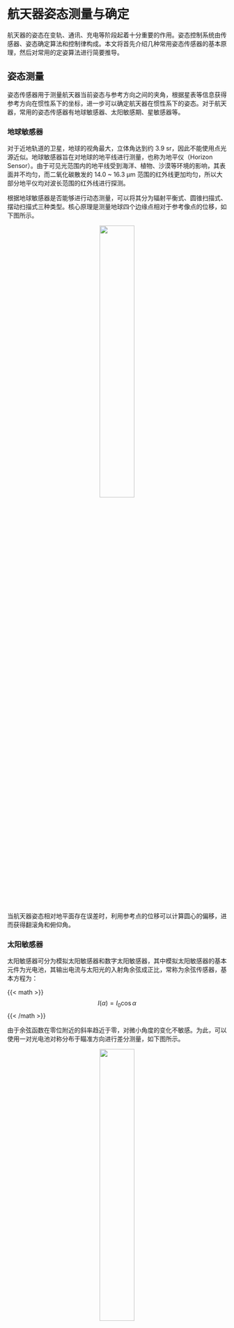 # 航天器姿态测量与确定


航天器的姿态在变轨、通讯、充电等阶段起着十分重要的作用。姿态控制系统由传感器、姿态确定算法和控制律构成。本文将首先介绍几种常用姿态传感器的基本原理，然后对常用的定姿算法进行简要推导。

<!--more-->




## 姿态测量

姿态传感器用于测量航天器当前姿态与参考方向之间的夹角，根据星表等信息获得参考方向在惯性系下的坐标，进一步可以确定航天器在惯性系下的姿态。对于航天器，常用的姿态传感器有地球敏感器、太阳敏感期、星敏感器等。

### 地球敏感器

对于近地轨道的卫星，地球的视角最大，立体角达到约 3.9 sr，因此不能使用点光源近似。地球敏感器旨在对地球的地平线进行测量，也称为地平仪（Horizon Sensor）。由于可见光范围内的地平线受到海洋、植物、沙漠等环境的影响，其表面并不均匀，而二氧化碳散发的 14.0 ~ 16.3 μm 范围的红外线更加均匀，所以大部分地平仪均对波长范围的红外线进行探测。

根据地球敏感器是否能够进行动态测量，可以将其分为辐射平衡式、圆锥扫描式、摆动扫描式三种类型。核心原理是测量地球四个边缘点相对于参考像点的位移，如下图所示。

<div align=center>
    <img src=./HorizonSensor.png width=40% />
</div>

当航天器姿态相对地平面存在误差时，利用参考点的位移可以计算圆心的偏移，进而获得翻滚角和俯仰角。


### 太阳敏感器

太阳敏感器可分为模拟太阳敏感器和数字太阳敏感器，其中模拟太阳敏感器的基本元件为光电池，其输出电流与太阳光的入射角余弦成正比，常称为余弦传感器，基本方程为：

{{< math >}}$$
    I(\alpha) = I_0 \cos \alpha
$${{< /math >}}

由于余弦函数在零位附近的斜率趋近于零，对微小角度的变化不敏感。为此，可以使用一对光电池对称分布于瞄准方向进行差分测量，如下图所示。

<div align=center>
    <img src=./AnalogSunSensor.png width=40% />
</div>

在这种布局下，两个光电池电流信号的差为：

{{< math >}}$$
    \Delta I (\alpha) = I_0 \cos \left( \alpha_0 - \alpha \right) - I_0 \cos \left( \alpha_0 + \alpha \right) = 2I_0 \sin\alpha_0 \sin \alpha
$${{< /math >}}

此时传感器在零位附近具有 $2I_0\sin\alpha_0$ 的斜率，提高了小角度检测的灵敏度。


<div align=center>
    <img src=./DigitalSunSensor.png width=50% />
</div>

上图给出了数字太阳敏感器示意图：太阳光线首先通过顶层的狭缝变成线光源，以进行单方向入射角的测量。中间层具有不同尺寸的孔位用于编码（Gray Code），底层则是多个光电池用于检测太阳光是否透过编码孔位。由于光电池与入射角的余弦成正比，编码时的阈值会随之变动。因此，图中中间层最外侧的空隙允许所有视场（FoV：Field of View）内的光线透过，其下方光电池的电流作为阈值，作为其他光电池是否接收到光照的判据。第二个空隙为符号位，用于判断太阳光的入射方向；结合其他空隙的编码，可以将入射角进行量化，量化误差 $\rho_s$ 与位数 $\mu_s$ 的关系为：

{{< math >}}$$
    \rho_s = \frac{\alpha_\mathrm{max}}{2^{\mu_s-1}}
$${{< /math >}}

<div align=center>
    <img src=./DirectionMeasurement.png width=40% />
</div>

使用两个正交布置的单自由度太阳敏感器可以分别获得太阳方向在两个测量平面内投影与瞄准方向的夹角。设太阳敏感器测量坐标系与本体系相同，如上图所示。本体系下太阳的方向坐标记为 $\mathbf{s}^b = [s_1,\,s_2,\,s_3]^\mathrm{T}$，可以根据测得的夹角 $\alpha$ 和 $\beta$ 按下式计算：

{{< math >}}$$
    \mathbf{s}^b = \begin{bmatrix} s_1 \\ s_2 \\ s_3\end{bmatrix} 
        = \frac{1}{\sqrt{ 1 + \tan^2 \alpha + \tan^2 \beta}}
            \begin{bmatrix} \tan\alpha \\ \tan\beta \\ 1 \end{bmatrix} 
$${{< /math >}}



### 星敏感器

星敏感器本质为数码相机，基本结构如下图所示。恒星发出的光线经过透镜汇聚与焦平面，焦平面由电荷耦合元件（CCD：Charge-Coupled Device）或者互补金属氧化物半导体（CMOS：Complementary Metal-Oxide Semiconductor）构成像素点对平面坐标进行量化。其中，CCD 具有更低的噪声，但更容易受到辐射的破坏；COMS 更能够抵抗环境的不利影响，且具有更大的视场。 CMOS 的技术与微处理器的技术相同，因此像素点兼具数据处理功能，称为有源像素传感器（APS：Active Pixel Sensor）。

<div align=center>
    <img src=./CCDorAPS.png width=50% />
</div>


不同于地球敏感器和太阳敏感器具有特定的参考对象，星敏感器能够针对亮度达到一定阈值的许多恒星同时进行探测。因此，为了确定航天器的姿态，还需要对恒星进行识别，这使得星敏感器的数据处理依赖于复杂的匹配算法。星敏感器的数据刷新率一般在 0.5 Hz 到 10 Hz 之间。根据星敏感器是否对准已知恒星，可以分为两种工作模式：

- 初始姿态对准模式：该模式也被称为空间迷失模式（lost-in-space mode）。在这种情况下，星敏感器需要扫描整个视场，寻找最亮的像素簇，并至少计算三个簇的中心位置。根据间距、亮度以及其他特性在星表中搜索目标恒星。这个过程可以在数秒内完成；
- 跟踪模式：在星敏感器识别了特定的恒星后，航天器的姿态可以确定。相比于初始姿态对准模式，由于提前知道了航天器的姿态，在进行星表匹配时会简单很多。


星敏感器受到多种噪声的影响：其中光学失真可以通过标定进行校准；温度效应则可以通过温控将其影响最小化。除此之外，星敏感器还会受到散粒噪声的影响，可以通过增大望远镜孔径或延长积分时间来减小其影响。在没有光照时，暗电流也会引入误差，但可以通过对焦平面降温进行抑制；必要情况下，星敏感器的算法需要考虑暗电流引起的热像素的影响，将其在数据处理中予以扣除；另一方面，在确定姿态时，星表的误差也是姿态误差的一个来源，其中包括：恒星自身的微小运动、航天器位置引入的视差和恒星像差。下表给出了部分科学任务卫星的星敏感器性能对比：


| 任务            | 时间  | 视场 [°]   | 精度（P/Y，R）["] | 刷新率 [Hz]  |
| :---:           | :---: | :---:      | :---:              | :---:       |
| GRACE           | 2002  | [±7, ±9.5] | [2.1, 16.5]        | 1           |
| LISA Pathfinder | 2015  | 22         | [<1, <5]           | 2           |
| GRACE-FO        | 2018  | [±18, ±16] | [2.8, 23.7]        | 2           |



## 姿态确定

姿态传感器给出了参考方向与传感器瞄准方向之间的夹角，结合传感器的安装信息，可以获得参考方向在航天器本体系下的坐标表示。为了进一步确定航天器的姿态，需要通过星表获得参考方向在惯性系下的坐标表示，并使用姿态确定算法计算姿态矩阵或四元数。本节简要介绍几种常用的定姿算法。

### TRIAD 算法

TRIAD 算法（TRIaxial Attitude Determination）是最早发表的定姿算法，只需要对两个方向进行测量。其核心思想是根据两个参考矢量方向构造 TRIAD 坐标系，分别通过姿态传感器确定 TRIAD 坐标系与航天器本体坐标系的关系以及通过星表确定 TRIAD 坐标系与惯性系的关系，最后利用姿态矩阵的性质计算航天器的姿态。

<div align=center>
    <img src=./AttitudeDetermination.png width=70% />
</div>

如上图所示，将航天器到远方恒星的单位矢量分别记做 $\vec{s}_1$ 和 $\vec{s}_2$，则 TRIAD 坐标系定义为：

{{< math >}}$$
    \vec{t}_1 = \vec{s}_1 ,\quad 
    \vec{t}_2 = \frac{\vec{s}_1 \times \vec{s}_2}{\left\|\vec{s}_1 \times \vec{s}_2\right\|} ,\quad
    \vec{t}_3 = \vec{t}_1 \times \vec{t}_2
$${{< /math >}}

利用星敏感器可以计算恒星方向在本体参考系下的坐标 $\mathbf{s}_1^b$ 和 $\mathbf{s}_2^b$，因此 TRIAD 与本体系之间的坐标变换矩阵为：

{{< math >}}$$
    R_t^b = \begin{bmatrix} \mathbf{t}_1^b & \mathbf{t}_2^b & \mathbf{t}_3^b  \end{bmatrix}
$${{< /math >}}

同理，利用星表获得恒星方向在惯性系下的坐标，进而可以获得 TRIAD 与惯性系之间的关系：

{{< math >}}$$
    R_t^i = \begin{bmatrix} \mathbf{t}_1^i & \mathbf{t}_2^i & \mathbf{t}_3^i  \end{bmatrix}
$${{< /math >}}

因此航天器的姿态矩阵为：

{{< math >}}$$
    R_s^i =R_t^i R_b^t = R_t^i \left( R_t^b \right)^\mathrm{T}
$${{< /math >}}


### QUEST 算法

当可测的方向多于两个，且测量精度不同时，TRIAD 算法的使用将受到限制。这时的定姿问题可以转化为最优化问题：即寻找姿态矩阵 $R = R_b^i$ 使得误差的平方加权和最小，用数学表述为：

{{< math >}}$$
    \mathop{\arg\min}_R J(R),\quad
    J(R) = \frac{1}{2} \sum_{j=1}^m w_j \left\| \breve{\mathbf{s}}_j^b - R^\mathrm{T}\breve{\mathbf{s}}_j^i \right\|^2 
$${{< /math >}}

这个问题被称为 Wahba 问题，其中 $w_j$ 为权值，一般有：

{{< math >}}$$
    \sum_{j=1}^m  w_j = w_0 = 1
$${{< /math >}}

考察优化目标函数：

{{< math >}}$$
    \begin{aligned}
        J(R) &= \frac{1}{2} \sum_{j=1}^m  w_j \left( \breve{\mathbf{s}}_j^b - R^\mathrm{T}\breve{\mathbf{s}}_j^i \right)^\mathrm{T} 
            \left( \breve{\mathbf{s}}_j^b - R^\mathrm{T}\breve{\mathbf{s}}_j^i \right) \\
             &= \frac{1}{2} \sum_{j=1}^m \left(2 - 2  \bigl(\breve{\mathbf{s}}_j^i \bigr)^\mathrm{T} R \breve{\mathbf{s}}_j^b\right) \\
             &= w_0 - \sum_{j=1}^m \bigl(\breve{\mathbf{s}}_j^i \bigr)^\mathrm{T} R \breve{\mathbf{s}}_j^b \\
             &= w_0 - \sum_{j=1}^m \mathrm{tr} \left( w_j \breve{\mathbf{s}}_j^b \bigl( R^\mathrm{T} \breve{\mathbf{s}}_j^i  \bigr)^\mathrm{T}  \right) \\
             &= w_0 - \mathrm{tr} \left( \sum_{j=1}^m \left( w_j \breve{\mathbf{s}}_j^b \bigl(\breve{\mathbf{s}}_j^i \bigr)^\mathrm{T} \right) R \right)
    \end{aligned}
$${{< /math >}}


定义矩阵 $W$ 为：

{{< math >}}$$
    W = \sum_{j=1}^m \left( w_j \breve{\mathbf{s}}_j^b \bigl(\breve{\mathbf{s}}_j^i \bigr)^\mathrm{T} \right)
$${{< /math >}}

原优化目标可转化为：

{{< math >}}$$
    \mathop{\arg\min}_R J(R) \quad \rightarrow \quad
    \mathop{\arg\max}_R \mathrm{tr}\bigl( WR \bigr) = \mathop{\arg\max}_R \mathrm{tr}\bigl( RW \bigr)
$${{< /math >}}

姿态矩阵 $R$ 有 $9$ 个参数，但只有 $3$ 个自由度，为了便于数值计算，矩阵表述转化为四元数 {{< math >}}$\mathfrak{q} = \mathfrak{q}_s^i = [q_0,\,q_1,\,q_2,\,q_3]^\mathrm{T}${{< /math >}}，上式可化为：

{{< math >}}$$
    \begin{aligned}
        \mathrm{tr}\bigl( RW \bigr) &= \mathrm{tr}\Bigl( 
            \bigl(2 \mathbf{q} \mathbf{q}^\mathrm{T} + (q_0^2 - \mathbf{q}^\mathrm{T} \mathbf{q})I + 2q_0 \mathbf{q} \times \bigr) 
            W \Bigr) \\
        &= \mathfrak{q}^\mathrm{T} \begin{bmatrix} w & \mathbf{w}^\mathrm{T} \\ \mathbf{w} & W + W^\mathrm{T} - wI \end{bmatrix} \mathfrak{q}
    \end{aligned}
$${{< /math >}}


其中：

{{< math >}}$$
    w = \mathrm{tr}(W),\quad
    \mathbf{w} = \sum_{j=1}^m w_j \breve{\mathbf{s}}_j^b \times \breve{\mathbf{s}}_j^i ,\quad
    Q = \begin{bmatrix} w & \mathbf{w}^\mathrm{T} \\ \mathbf{w} & W + W^\mathrm{T} - wI \end{bmatrix}
$${{< /math >}}

在四元数表述下，Wahba 问题变为有约束条件下的极值问题：

{{< math >}}$$
     \mathop{\arg\max}_\mathfrak{q} \mathfrak{q}^\mathrm{T} Q \mathfrak{q} ,\quad
     \mathfrak{q}^\mathrm{T} \mathfrak{q} = 1
$${{< /math >}}

这类问题可以利用拉格朗日乘数法进行求解，记：

{{< math >}}$$
    L(\mathfrak{q},\,\lambda) = \frac{1}{2} \mathfrak{q}^\mathrm{T} Q \mathfrak{q} + \lambda \bigl( 1 - \mathfrak{q}^\mathrm{T} \mathfrak{q} \bigr)
$${{< /math >}}

则优化问题的解由下述方程组给出：

{{< math >}}$$
    \left\{
    \begin{aligned}
        \frac{\partial L}{\mathfrak{q}} &= (Q-\lambda I) \mathfrak{q} = 0 \\
        \frac{\partial L}{\lambda} &= 1 - \mathfrak{q}^\mathrm{T} \mathfrak{q} = 0
    \end{aligned}
    \right.
$${{< /math >}}

进一步分析可知，最优四元数为矩阵 $Q$ 最大特征值对应的特征向量。因此姿态四元数的获取可以依据矩阵的特征值分解得到，这种方法称为 Q 方法（Q-Method）。

由于最优解只与 $Q$ 矩阵的最大特征值相关，分解全部特征值会增加不必要的计算量。QUEST 算法利用解的特性避免了特征值分解，其基本思想为：构造 $Q$ 矩阵后计算其特征多项式，取初值 {{< math >}}$\hat{\lambda}_{\mathrm{max},0} = w_0 = 1${{< /math >}} 进行牛顿迭代计算最大特征值，利用 {{< math >}}$(Q-\hat{\lambda}_\mathrm{max} I) \mathfrak{q} = 0${{< /math >}} 求解四元数。更进一步地，使用吉布斯参数 $\mathbf{p} = \mathbf{q}/q_0$ 可以简化计算，最后结果为：

{{< math >}}$$
    \begin{aligned}
        \mathbf{p} &= \Bigl( \bigl( \hat{\lambda}_\mathrm{max} + w\bigr)I - \bigl( W + W^\mathrm{T} \bigr) \Bigr)^{-1} \mathbf{w} \\
        \hat{\mathfrak{q}} &= \frac{1}{\sqrt{1+\mathbf{p}^\mathrm{T}\mathbf{p}}} \begin{bmatrix} 1 \\ \mathbf{p} \end{bmatrix}
    \end{aligned}
$${{< /math >}}


### 状态估计器

QUEST 算法允许将多个姿态传感器的数据进行融合，使用状态估计器可以进一步将不同类型传感器的数据进行融合，如融合陀螺仪和星敏感器的数据对姿态进行估计。状态估计器的基本思路如下图所示，针对航天器的运动学模型构造实时运行的数值模型，将测得的角速度输入给数值模型，利用姿态估计误差 $\tilde{\mathfrak{q}}=\hat{\mathfrak{q}}^{-1}\otimes \breve{\mathfrak{q}}$ 进行反馈，可以对状态进行修正。进一步，如果对扰动进行建模，还能够对陀螺仪的零偏进行修正，进一步提高姿态的估计精度。

<div align=center>
    <img src=./SensorFusion.png width=60% />
</div>

图中的反馈可以使用卡尔曼增益以获得最优估计，参考之前讨论的[卡尔曼滤波简介]({{< ref "../../control/KalmanFilter/index.md" >}})。需要注意的是，由于姿态的运动学方程是非线性的，应当基于上一次的后验估计对模型进行线性化，构成扩展卡尔曼滤波器（EKF：Extended Kalman Filter）。对于频域设计而言，可以使用适当的极点配置设计环路的灵敏度函数，这一点我们将在以后的模型嵌入控制（EMC：Embedded Model Control）中进行详细讨论。


## 参考文献


1. 吕振铎, 雷拥军. 卫星姿态测量与确定. 国防工业出版社. 2013.
2. E. Canuto, C. Novara, D. Carlucci, et al. Spacecraft Dynamics and Control: The Embedded Model Control Approach. Butterworth-Heinemann. 2018.
3. Spacecraft Sun Sensors. NASA Space Vehicle Design Criteria (Guidance and Control). 1970.
4. F.L. Markley, J.L. Crassidis. Fundamentals of Spacecraft Attitude Determination and Control. Springer. 2014.
5. C. Dunn, W. Bertiger, G. Franklin, et al. The Instrument on NASA’s GRACE Mission: Augmentation of GPS to Achieve Unprecedented Gravity Field Measurements. 15th International Technical Meeting of the Satellite Division of The Institute of Navigation. 2002.
6. J. Herman, D. Presti, A. Codazzi, C. Belle. Attitude Control for GRACE the First Low-Flying Satellite Formation. 18th International Symposium on Space Flight Dynamics. 2004.
7. L. Giulicchi, S.-F. Wu, T. Fenal. Attitude and orbit control systems for the LISA Pathfinder mission. Aerospace Science and Technology. 2013.
8. [LISA Pathfinder Spacecraft Overview](https://spaceflight101.com/lisa-pathfinder/li).
9. C.R. Patel. Analyzing and monitoring GRACE-FO star camera performance in a changing environment. The University of Texas at Austin. 2020.


